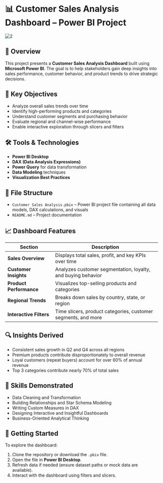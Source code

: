 # 📊 Customer Sales Analysis Dashboard – Power BI Project

![2](https://github.com/user-attachments/assets/0f7a2d83-4084-41f6-8b6e-5ce6bcdf2a17)


## 🧾 Overview

This project presents a **Customer Sales Analysis Dashboard** built using **Microsoft Power BI**. The goal is to help stakeholders gain deep insights into sales performance, customer behavior, and product trends to drive strategic decisions.

## 📌 Key Objectives

- Analyze overall sales trends over time  
- Identify high-performing products and categories  
- Understand customer segments and purchasing behavior  
- Evaluate regional and channel-wise performance  
- Enable interactive exploration through slicers and filters

## 🛠️ Tools & Technologies

- **Power BI Desktop**  
- **DAX (Data Analysis Expressions)**  
- **Power Query** for data transformation  
- **Data Modeling** techniques  
- **Visualization Best Practices**

## 📂 File Structure

- `Customer Sales Analysis.pbix` – Power BI project file containing all data models, DAX calculations, and visuals  
- `README.md` – Project documentation

## 📈 Dashboard Features

| Section | Description |
|--------|-------------|
| **Sales Overview** | Displays total sales, profit, and key KPIs over time |
| **Customer Insights** | Analyzes customer segmentation, loyalty, and buying behavior |
| **Product Performance** | Visualizes top-selling products and categories |
| **Regional Trends** | Breaks down sales by country, state, or region |
| **Interactive Filters** | Time slicers, product categories, customer segments, and more |


## 🔍 Insights Derived

- Consistent sales growth in Q2 and Q4 across all regions  
- Premium products contribute disproportionately to overall revenue  
- Loyal customers (repeat buyers) account for over 60% of annual revenue  
- Top 3 categories contribute nearly 70% of total sales  

## 🧠 Skills Demonstrated

- Data Cleaning and Transformation  
- Building Relationships and Star Schema Modeling  
- Writing Custom Measures in DAX  
- Designing Interactive and Insightful Dashboards  
- Business-Oriented Analytical Thinking  

## 🚀 Getting Started

To explore the dashboard:

1. Clone the repository or download the `.pbix` file.
2. Open the file in **Power BI Desktop**.
3. Refresh data if needed (ensure dataset paths or mock data are available).
4. Interact with the dashboard using filters and slicers.
